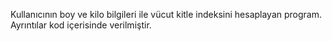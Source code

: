 Kullanıcının boy ve kilo bilgileri ile vücut kitle indeksini hesaplayan program.
Ayrıntılar kod içerisinde verilmiştir.
